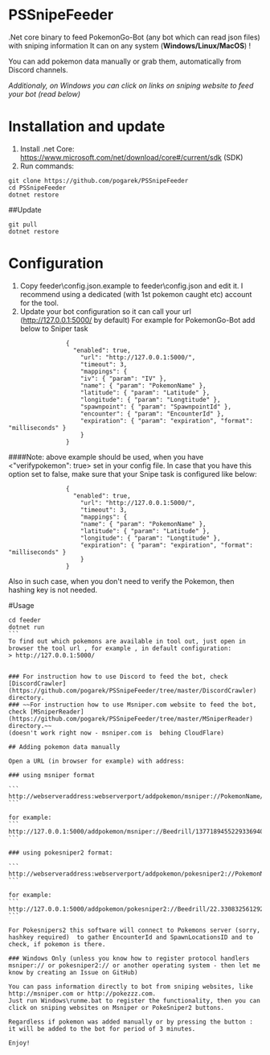 # PSSnipeFeeder
.Net core binary to feed PokemonGo-Bot (any bot which can read json files) with sniping information
It can on any system (**Windows/Linux/MacOS**) ! 

You can add pokemon data manually or grab them, automatically from Discord channels. 

*Additionaly, on  Windows you can click on links on sniping website to feed your bot (read below)*

# Installation and update
1. Install .net Core: https://www.microsoft.com/net/download/core#/current/sdk (SDK)
2. Run commands: 
```
git clone https://github.com/pogarek/PSSnipeFeeder
cd PSSnipeFeeder
dotnet restore
```

##Update
```
git pull
dotnet restore
```



# Configuration
1. Copy feeder\config.json.example to feeder\config.json and edit it. I recommend using a dedicated (with 1st pokemon caught etc) account for the tool. 
2. Update your bot configuration so it can call your url (http://127.0.0.1:5000/ by default)
For example for PokemonGo-Bot add below to Sniper task
```
 				{
				  "enabled": true,
					"url": "http://127.0.0.1:5000/",
					"timeout": 3,
					"mappings": {
           			"iv": { "param": "IV" },
					"name": { "param": "PokemonName" },
					"latitude": { "param": "Latitude" },
					"longitude": { "param": "Longtitude" },
            		"spawnpoint": { "param": "SpawnpointId" },
					"encounter": { "param": "EncounterId" },
					"expiration": { "param": "expiration", "format": "milliseconds" }
					}
				}
```

####Note: above example should be used, when you have <"verifypokemon": true>  set in your config file. In case that you have this option set to false, make sure that your Snipe task is configured like below:
```
 				{
				  "enabled": true,
					"url": "http://127.0.0.1:5000/",
					"timeout": 3,
					"mappings": {
					"name": { "param": "PokemonName" },
					"latitude": { "param": "Latitude" },
					"longitude": { "param": "Longtitude" },
					"expiration": { "param": "expiration", "format": "milliseconds" }
					}
				}
```
Also in such case, when you don't need to verify the Pokemon, then hashing key is not needed. 

#Usage

````
cd feeder
dotnet run
```
To find out which pokemons are available in tool out, just open in browser the tool url , for example , in default configuration:
> http://127.0.0.1:5000/


### For instruction how to use Discord to feed the bot, check [DiscordCrawler](https://github.com/pogarek/PSSnipeFeeder/tree/master/DiscordCrawler) directory. 
### ~~For instruction how to use Msniper.com website to feed the bot, check [MSniperReader](https://github.com/pogarek/PSSnipeFeeder/tree/master/MSniperReader) directory.~~ 
(doesn't work right now - msniper.com is  behing CloudFlare)

## Adding pokemon data manually

Open a URL (in browser for example) with address:

### using msniper format

```
http://webserveraddress:webserverport/addpokemon/msniper://PokemonName/encounterid/spawnpointid/latitude,longitude/iv  
```

for example:
```
http://127.0.0.1:5000/addpokemon/msniper://Beedrill/13771894552293369407/3403ff2f5e7/22.330832561292816,114.10366351376578/59.64  
```

### using pokesniper2 format: 

```
http://webserveraddress:webserverport/addpokemon/pokesniper2://PokemonName/latitude,longitude
```

for example:
```
http://127.0.0.1:5000/addpokemon/pokesniper2://Beedrill/22.330832561292816,114.10366351376578
```

For Pokesnipers2 this software will connect to Pokemons server (sorry, hashkey required)  to gather EncounterId and SpawnLocationsID and to check, if pokemon is there. 

### Windows Only (unless you know how to register protocol handlers msniper:// or pokesniper2:// or another operating system - then let me know by creating an Issue on GitHub)

You can pass information directly to bot from sniping websites, like http://msniper.com or http://pokezzz.com. 
Just run Windows\runme.bat to register the functionality, then you can click on sniping websites on Msniper or PokeSniper2 buttons. 

Regardless if pokemon was added manually or by pressing the button : it will be added to the bot for period of 3 minutes. 

Enjoy!







